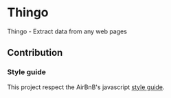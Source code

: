 # Thingo

Thingo - Extract data from any web pages

## Contribution

### Style guide

This project respect the AirBnB's javascript [style guide](https://github.com/airbnb/javascript).
